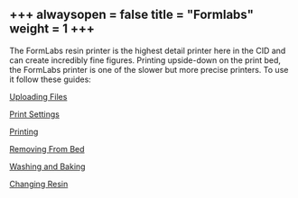 +++
alwaysopen = false
title = "Formlabs"
weight = 1
+++
---
The FormLabs resin printer is the highest detail printer here in the CID and can create incredibly fine figures. Printing upside-down on the print bed, the FormLabs printer is one of the slower but more precise printers. To use it follow these guides:

[Uploading Files](https://cid.friendscentral.org/3dprinters/formlabs/uploadingfiles/index.html)

[Print Settings](https://cid.friendscentral.org/3dprinters/formlabs/printersettings/index.html)

[Printing](https://cid.friendscentral.org/3dprinters/formlabs/printing/index.html)

[Removing From Bed](https://cid.friendscentral.org/3dprinters/formlabs/removingfrombed/index.html)

[Washing and Baking](https://cid.friendscentral.org/3dprinters/formlabs/washingandbaking/index.html)

[Changing Resin](https://cid.friendscentral.org/3dprinters/formlabs/changingfilament/index.html)
